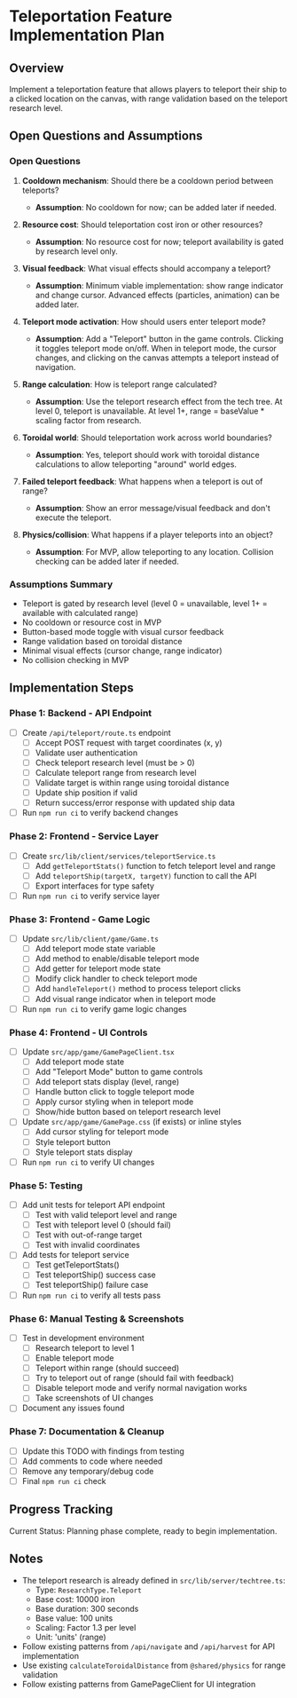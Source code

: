 # Teleportation Feature Implementation Plan

## Overview
Implement a teleportation feature that allows players to teleport their ship to a clicked location on the canvas, with range validation based on the teleport research level.

## Open Questions and Assumptions

### Open Questions
1. **Cooldown mechanism**: Should there be a cooldown period between teleports?
   - **Assumption**: No cooldown for now; can be added later if needed.

2. **Resource cost**: Should teleportation cost iron or other resources?
   - **Assumption**: No resource cost for now; teleport availability is gated by research level only.

3. **Visual feedback**: What visual effects should accompany a teleport?
   - **Assumption**: Minimum viable implementation: show range indicator and change cursor. Advanced effects (particles, animation) can be added later.

4. **Teleport mode activation**: How should users enter teleport mode?
   - **Assumption**: Add a "Teleport" button in the game controls. Clicking it toggles teleport mode on/off. When in teleport mode, the cursor changes, and clicking on the canvas attempts a teleport instead of navigation.

5. **Range calculation**: How is teleport range calculated?
   - **Assumption**: Use the teleport research effect from the tech tree. At level 0, teleport is unavailable. At level 1+, range = baseValue * scaling factor from research.

6. **Toroidal world**: Should teleportation work across world boundaries?
   - **Assumption**: Yes, teleport should work with toroidal distance calculations to allow teleporting "around" world edges.

7. **Failed teleport feedback**: What happens when a teleport is out of range?
   - **Assumption**: Show an error message/visual feedback and don't execute the teleport.

8. **Physics/collision**: What happens if a player teleports into an object?
   - **Assumption**: For MVP, allow teleporting to any location. Collision checking can be added later if needed.

### Assumptions Summary
- Teleport is gated by research level (level 0 = unavailable, level 1+ = available with calculated range)
- No cooldown or resource cost in MVP
- Button-based mode toggle with visual cursor feedback
- Range validation based on toroidal distance
- Minimal visual effects (cursor change, range indicator)
- No collision checking in MVP

## Implementation Steps

### Phase 1: Backend - API Endpoint
- [ ] Create `/api/teleport/route.ts` endpoint
  - [ ] Accept POST request with target coordinates (x, y)
  - [ ] Validate user authentication
  - [ ] Check teleport research level (must be > 0)
  - [ ] Calculate teleport range from research level
  - [ ] Validate target is within range using toroidal distance
  - [ ] Update ship position if valid
  - [ ] Return success/error response with updated ship data
- [ ] Run `npm run ci` to verify backend changes

### Phase 2: Frontend - Service Layer
- [ ] Create `src/lib/client/services/teleportService.ts`
  - [ ] Add `getTeleportStats()` function to fetch teleport level and range
  - [ ] Add `teleportShip(targetX, targetY)` function to call the API
  - [ ] Export interfaces for type safety
- [ ] Run `npm run ci` to verify service layer

### Phase 3: Frontend - Game Logic
- [ ] Update `src/lib/client/game/Game.ts`
  - [ ] Add teleport mode state variable
  - [ ] Add method to enable/disable teleport mode
  - [ ] Add getter for teleport mode state
  - [ ] Modify click handler to check teleport mode
  - [ ] Add `handleTeleport()` method to process teleport clicks
  - [ ] Add visual range indicator when in teleport mode
- [ ] Run `npm run ci` to verify game logic changes

### Phase 4: Frontend - UI Controls
- [ ] Update `src/app/game/GamePageClient.tsx`
  - [ ] Add teleport mode state
  - [ ] Add "Teleport Mode" button to game controls
  - [ ] Add teleport stats display (level, range)
  - [ ] Handle button click to toggle teleport mode
  - [ ] Apply cursor styling when in teleport mode
  - [ ] Show/hide button based on teleport research level
- [ ] Update `src/app/game/GamePage.css` (if exists) or inline styles
  - [ ] Add cursor styling for teleport mode
  - [ ] Style teleport button
  - [ ] Style teleport stats display
- [ ] Run `npm run ci` to verify UI changes

### Phase 5: Testing
- [ ] Add unit tests for teleport API endpoint
  - [ ] Test with valid teleport level and range
  - [ ] Test with teleport level 0 (should fail)
  - [ ] Test with out-of-range target
  - [ ] Test with invalid coordinates
- [ ] Add tests for teleport service
  - [ ] Test getTeleportStats()
  - [ ] Test teleportShip() success case
  - [ ] Test teleportShip() failure case
- [ ] Run `npm run ci` to verify all tests pass

### Phase 6: Manual Testing & Screenshots
- [ ] Test in development environment
  - [ ] Research teleport to level 1
  - [ ] Enable teleport mode
  - [ ] Teleport within range (should succeed)
  - [ ] Try to teleport out of range (should fail with feedback)
  - [ ] Disable teleport mode and verify normal navigation works
  - [ ] Take screenshots of UI changes
- [ ] Document any issues found

### Phase 7: Documentation & Cleanup
- [ ] Update this TODO with findings from testing
- [ ] Add comments to code where needed
- [ ] Remove any temporary/debug code
- [ ] Final `npm run ci` check

## Progress Tracking
Current Status: Planning phase complete, ready to begin implementation.

## Notes
- The teleport research is already defined in `src/lib/server/techtree.ts`:
  - Type: `ResearchType.Teleport`
  - Base cost: 10000 iron
  - Base duration: 300 seconds
  - Base value: 100 units
  - Scaling: Factor 1.3 per level
  - Unit: 'units' (range)
- Follow existing patterns from `/api/navigate` and `/api/harvest` for API implementation
- Use existing `calculateToroidalDistance` from `@shared/physics` for range validation
- Follow existing patterns from GamePageClient for UI integration
